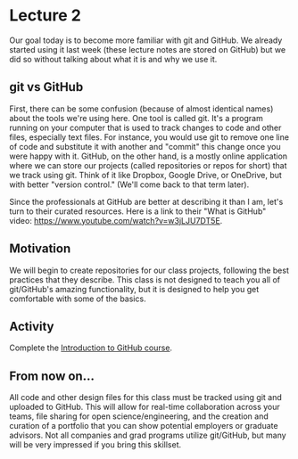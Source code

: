 # Lecture 2
Our goal today is to become more familiar with git and GitHub. We already started using it last week (these lecture notes are stored on GitHub) but we did so without talking about what it is and why we use it. 

## git vs GitHub
First, there can be some confusion (because of almost identical names) about the tools we're using here. One tool is called git. It's a program running on your computer that is used to track changes to code and other files, especially text files. For instance, you would use git to remove one line of code and substitute it with another and "commit" this change once you were happy with it. GitHub, on the other hand, is a mostly online application where we can store our projects (called repositories or repos for short) that we track using git. Think of it like Dropbox, Google Drive, or OneDrive, but with better "version control." (We'll come back to that term later).

Since the professionals at GitHub are better at describing it than I am, let's turn to their curated resources. Here is a link to their "What is GitHub" video: https://www.youtube.com/watch?v=w3jLJU7DT5E. 

## Motivation
We will begin to create repositories for our class projects, following the best practices that they describe. This class is not designed to teach you all of git/GitHub's amazing functionality, but it is designed to help you get comfortable with some of the basics. 

## Activity
Complete the [Introduction to GitHub course](https://lab.github.com/githubtraining/introduction-to-github). 

## From now on...
All code and other design files for this class must be tracked using git and uploaded to GitHub. This will allow for real-time collaboration across your teams, file sharing for open science/engineering, and the creation and curation of a portfolio that you can show potential employers or graduate advisors. Not all companies and grad programs utilize git/GitHub, but many will be very impressed if you bring this skillset.